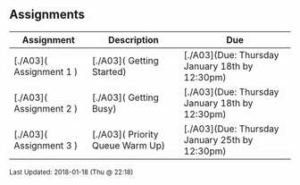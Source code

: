 ## Assignments
| Assignment | Description | Due|
 | ------------|------------|------------|
 | [./A03]( Assignment 1 ) | [./A03]( Getting Started) | [./A03](Due: Thursday January 18th by 12:30pm) |
 | [./A03]( Assignment 2 ) | [./A03]( Getting Busy) | [./A03](Due: Thursday January 18th by 12:30pm) |
 | [./A03]( Assignment 3 ) | [./A03]( Priority Queue Warm Up) | [./A03](Due: Thursday January 25th by 12:30pm) |

<sup>Last Updated: 2018-01-18 (Thu @ 22:18)</sup>